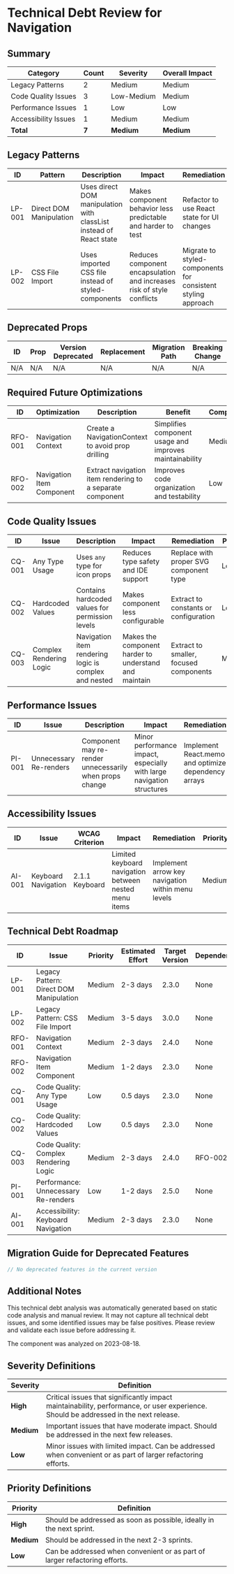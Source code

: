 # Technical Debt Review for Navigation

## Summary

| Category | Count | Severity | Overall Impact |
|----------|-------|----------|----------------|
| Legacy Patterns | 2 | Medium | Medium |
| Code Quality Issues | 3 | Low-Medium | Medium |
| Performance Issues | 1 | Low | Low |
| Accessibility Issues | 1 | Medium | Medium |
| **Total** | **7** | **Medium** | **Medium** |

## Legacy Patterns

| ID | Pattern | Description | Impact | Remediation | Priority |
|----|---------|-------------|--------|-------------|----------|
| LP-001 | Direct DOM Manipulation | Uses direct DOM manipulation with classList instead of React state | Makes component behavior less predictable and harder to test | Refactor to use React state for UI changes | Medium |
| LP-002 | CSS File Import | Uses imported CSS file instead of styled-components | Reduces component encapsulation and increases risk of style conflicts | Migrate to styled-components for consistent styling approach | Medium |

## Deprecated Props

| ID | Prop | Version Deprecated | Replacement | Migration Path | Breaking Change |
|----|------|-------------------|-------------|----------------|----------------|
| N/A | N/A | N/A | N/A | N/A | N/A |

## Required Future Optimizations

| ID | Optimization | Description | Benefit | Complexity | Priority |
|----|--------------|-------------|---------|------------|----------|
| RFO-001 | Navigation Context | Create a NavigationContext to avoid prop drilling | Simplifies component usage and improves maintainability | Medium | Medium |
| RFO-002 | Navigation Item Component | Extract navigation item rendering to a separate component | Improves code organization and testability | Low | Medium |

## Code Quality Issues

| ID | Issue | Description | Impact | Remediation | Priority |
|----|-------|-------------|--------|-------------|----------|
| CQ-001 | Any Type Usage | Uses `any` type for icon props | Reduces type safety and IDE support | Replace with proper SVG component type | Low |
| CQ-002 | Hardcoded Values | Contains hardcoded values for permission levels | Makes component less configurable | Extract to constants or configuration | Low |
| CQ-003 | Complex Rendering Logic | Navigation item rendering logic is complex and nested | Makes the component harder to understand and maintain | Extract to smaller, focused components | Medium |

## Performance Issues

| ID | Issue | Description | Impact | Remediation | Priority |
|----|-------|-------------|--------|-------------|----------|
| PI-001 | Unnecessary Re-renders | Component may re-render unnecessarily when props change | Minor performance impact, especially with large navigation structures | Implement React.memo and optimize dependency arrays | Low |

## Accessibility Issues

| ID | Issue | WCAG Criterion | Impact | Remediation | Priority |
|----|-------|----------------|--------|-------------|----------|
| AI-001 | Keyboard Navigation | 2.1.1 Keyboard | Limited keyboard navigation between nested menu items | Implement arrow key navigation within menu levels | Medium |

## Technical Debt Roadmap

| ID | Issue | Priority | Estimated Effort | Target Version | Dependencies |
|----|-------|----------|------------------|----------------|--------------|
| LP-001 | Legacy Pattern: Direct DOM Manipulation | Medium | 2-3 days | 2.3.0 | None |
| LP-002 | Legacy Pattern: CSS File Import | Medium | 3-5 days | 3.0.0 | None |
| RFO-001 | Navigation Context | Medium | 2-3 days | 2.4.0 | None |
| RFO-002 | Navigation Item Component | Medium | 1-2 days | 2.3.0 | None |
| CQ-001 | Code Quality: Any Type Usage | Low | 0.5 days | 2.3.0 | None |
| CQ-002 | Code Quality: Hardcoded Values | Low | 0.5 days | 2.3.0 | None |
| CQ-003 | Code Quality: Complex Rendering Logic | Medium | 2-3 days | 2.4.0 | RFO-002 |
| PI-001 | Performance: Unnecessary Re-renders | Low | 1-2 days | 2.5.0 | None |
| AI-001 | Accessibility: Keyboard Navigation | Medium | 2-3 days | 2.3.0 | None |

## Migration Guide for Deprecated Features

```jsx
// No deprecated features in the current version
```

## Additional Notes

This technical debt analysis was automatically generated based on static code analysis and manual review. It may not capture all technical debt issues, and some identified issues may be false positives. Please review and validate each issue before addressing it.

The component was analyzed on 2023-08-18.

## Severity Definitions

| Severity | Definition |
|----------|------------|
| **High** | Critical issues that significantly impact maintainability, performance, or user experience. Should be addressed in the next release. |
| **Medium** | Important issues that have moderate impact. Should be addressed in the next few releases. |
| **Low** | Minor issues with limited impact. Can be addressed when convenient or as part of larger refactoring efforts. |

## Priority Definitions

| Priority | Definition |
|----------|------------|
| **High** | Should be addressed as soon as possible, ideally in the next sprint. |
| **Medium** | Should be addressed in the next 2-3 sprints. |
| **Low** | Can be addressed when convenient or as part of larger refactoring efforts. |
